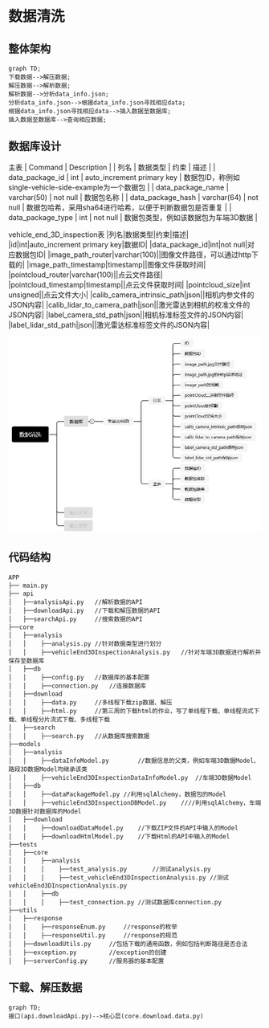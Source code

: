#	数据清洗	
##	整体架构
```mermaid
graph TD;
下载数据-->解压数据;
解压数据-->解析数据;
解析数据-->分析data_info.json;
分析data_info.json-->根据data_info.json寻找相应data;
根据data_info.json寻找相应data-->插入数据至数据库;	
插入数据至数据库-->查询相应数据;
```
##	数据库设计	
主表
| Command | Description | 
| 列名 | 数据类型 | 约束 | 描述 |
| data_package_id | int | auto_increment primary key | 数据包ID，称例如single-vehicle-side-example为一个数据包 |
| data_package_name | varchar(50) | not null | 数据包名称 |
| data_package_hash | varchar(64) | not null | 数据包哈希，采用sha64进行哈希，以便于判断数据包是否重复 |
| data_package_type | int | not null | 数据包类型，例如该数据包为车端3D数据 |
	
vehicle_end_3D_inspection表
|列名|数据类型|约束|描述|
|id|int|auto_increment primary key|数据ID|
|data_package_id|int|not null|对应数据包ID|
|image_path_router|varchar(100)||图像文件路径，可以通过http下载的|
|image_path_timestamp|timestamp||图像文件获取时间|
|pointcloud_router|varchar(100)||点云文件路径|
|pointcloud_timestamp|timestamp||点云文件获取时间|
|pointcloud_size|int unsigned||点云文件大小|
|calib_camera_intrinsic_path|json||相机内参文件的JSON内容|
|calib_lidar_to_camera_path|json||激光雷达到相机的校准文件的JSON内容|
|label_camera_std_path|json||相机标准标签文件的JSON内容|
|label_lidar_std_path|json||激光雷达标准标签文件的JSON内容|

![](https://github.com/linyihan9/2024_trainning/blob/main/img/DataClean.jpg)	
##	代码结构	
```
APP
├── main.py
├── api
│   ├──analysisApi.py	//解析数据的API
│   ├──downloadApi.py	//下载和解压数据的API
│   ├──searchApi.py		//搜索数据的API
├──core
│   ├──analysis
│   │    ├──analysis.py	//针对数据类型进行划分
│   │    ├──vehicleEnd3DInspectionAnalysis.py	//针对车端3D数据进行解析并保存至数据库
│   ├──db
│   │    ├──config.py	//数据库的基本配置
│   │    ├──connection.py	//连接数据库
│   ├──download
│   │    ├──data.py		//多线程下载zip数据、解压
│   │    ├──html.py		//第三周的下载html的作业，写了单线程下载、单线程流式下载、单线程分片流式下载、多线程下载
│   ├──search
│   │    ├──search.py	//从数据库搜索数据
├──models
│   ├──analysis
│   │    ├──dataInfoModel.py		//数据信息的父类，例如车端3D数据Model、路段3D数据Model均继承该类
│   │    ├──vehicleEnd3DInspectionDataInfoModel.py	//车端3D数据Model
│   ├──db
│   │    ├──dataPackageModel.py	//利用sqlAlchemy，数据包的Model
│   │    ├──vehicleEnd3DInspectionDBModel.py	////利用sqlAlchemy，车端3D数据针对数据库的Model
│   ├──download
│   │    ├──downloadDataModel.py	//下载ZIP文件的API中输入的Model
│   │    ├──downloadHtmlModel.py	//下载Html的API中输入的Model
├──tests
│   ├──core
│   │    ├──analysis
│   │    │    ├──test_analysis.py		//测试analysis.py
│   │    │    ├──test_vehicleEnd3DInspectionAnalysis.py	//测试vehicleEnd3DInspectionAnalysis.py
│   │    ├──db
│   │    │    ├──test_connection.py	//测试数据库connection.py
├──utils
│   ├──response
│   │    ├──responseEnum.py		//response的枚举
│   │    ├──responseUtil.py		//response的规范
│   ├──downloadUtils.py		//包括下载的通用函数，例如包括判断路径是否合法
│   ├──exception.py			//exception的创建
│   ├──serverConfig.py		//服务器的基本配置
```
##	下载、解压数据		
```mermaid
graph TD;
接口(api.downloadApi.py)-->核心层(core.download.data.py)
```
